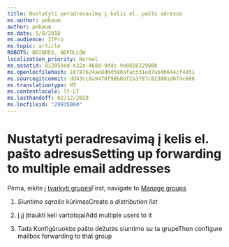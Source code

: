 ```yaml
---
title: Nustatyti peradresavimą į kelis el. pašto adresus
ms.author: pebaum
author: pebaum
ms.date: 5/8/2018
ms.audience: ITPro
ms.topic: article
ROBOTS: NOINDEX, NOFOLLOW
localization_priority: Normal
ms.assetid: 81205bed-e32a-468d-9d4c-9e881622908b
ms.openlocfilehash: 10787624ae8d6d590afac531e87a54b644cf4451
ms.sourcegitcommit: dd43cc0a9470f98b8ef2a3787c823801d674c666
ms.translationtype: MT
ms.contentlocale: lt-LT
ms.lasthandoff: 02/12/2019
ms.locfileid: "29935060"
---
```

# <a name="setting-up-forwarding-to-multiple-email-addresses"></a><span data-ttu-id="c1f77-102">Nustatyti peradresavimą į kelis el. pašto adresus</span><span class="sxs-lookup"><span data-stu-id="c1f77-102">Setting up forwarding to multiple email addresses</span></span>

<span data-ttu-id="c1f77-103">Pirma, eikite į [tvarkyti grupės](https://portal.office.com/adminportal/home#/groups)</span><span class="sxs-lookup"><span data-stu-id="c1f77-103">First, navigate to [Manage groups](https://portal.office.com/adminportal/home#/groups)</span></span>
  
1. <span data-ttu-id="c1f77-104">*Siuntimo sąrašo* kūrimas</span><span class="sxs-lookup"><span data-stu-id="c1f77-104">Create a  *distribution list*</span></span> 
    
2. <span data-ttu-id="c1f77-105">Į jį įtraukti keli vartotojai</span><span class="sxs-lookup"><span data-stu-id="c1f77-105">Add multiple users to it</span></span>
    
3. <span data-ttu-id="c1f77-106">Tada Konfigūruokite pašto dėžutės siuntimo su ta grupe</span><span class="sxs-lookup"><span data-stu-id="c1f77-106">Then configure mailbox forwarding to that group</span></span>
    

